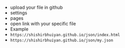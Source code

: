 + upload your file in github
+ settings
+ pages
+ open link with your specific file
+ Example
+ `https://shishirbhuiyan.github.io/json/index.html`
+ `https://shishirbhuiyan.github.io/json/my.json`